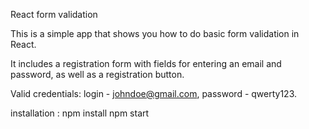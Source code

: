 React form validation

This is a simple app that shows you how to do basic form validation in React.


It includes a registration form with fields for entering an email and password, as well as a registration button.

Valid credentials: login - johndoe@gmail.com, password - qwerty123.

installation : npm install
               npm start